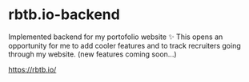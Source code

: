 # rbtb.io-backend

Implemented backend for my portofolio website ✨ This opens an opportunity for me to add cooler features and to track recruiters going through my website. (new features coming soon...)

https://rbtb.io/
